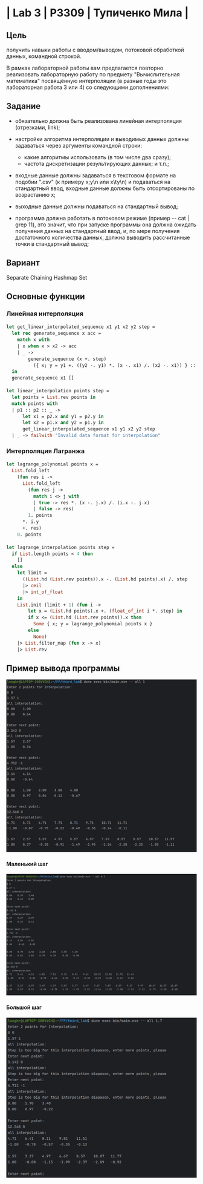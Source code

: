 # | Lab 3 | P3309 | Тупиченко Мила |



## Цель
получить навыки работы с вводом/выводом, потоковой обработкой данных, командной строкой.

В рамках лабораторной работы вам предлагается повторно реализовать лабораторную работу по предмету "Вычислительная математика" посвящённую интерполяции (в разные годы это лабораторная работа 3 или 4) со следующими дополнениями:

## Задание
- обязательно должна быть реализована линейная интерполяция (отрезками, link);
- настройки алгоритма интерполяции и выводимых данных должны задаваться через аргументы командной строки:

  - какие алгоритмы использовать (в том числе два сразу);
  - частота дискретизации результирующих данных;
    и т.п.;

- входные данные должны задаваться в текстовом формате на подобии ".csv" (к примеру x;y\n или x\ty\n) и подаваться на стандартный ввод, входные данные должны быть отсортированы по возрастанию x;
- выходные данные должны подаваться на стандартный вывод;
- программа должна работать в потоковом режиме (пример -- cat | grep 11), это значит, что при запуске программы она должна ожидать получения данных на стандартный ввод, и, по мере получения достаточного количества данных, должна выводить рассчитанные точки в стандартный вывод;

## Вариант
Separate Chaining Hashmap Set

## Основные функции
### Линейная интерполяция


```OCaml
let get_linear_interpolated_sequence x1 y1 x2 y2 step =
  let rec generate_sequence x acc =
    match x with
    | x when x > x2 -> acc
    | _ ->
        generate_sequence (x +. step)
          ({ x; y = y1 +. ((y2 -. y1) *. (x -. x1) /. (x2 -. x1)) } :: acc)
  in
  generate_sequence x1 []

let linear_interpolation points step =
  let points = List.rev points in
  match points with
  | p1 :: p2 :: _ ->
      let x1 = p2.x and y1 = p2.y in
      let x2 = p1.x and y2 = p1.y in
      get_linear_interpolated_sequence x1 y1 x2 y2 step
  | _ -> failwith "Invalid data format for interpolation"
```


### Интерполяция Лагранжа

```OCaml
let lagrange_polynomial points x =
  List.fold_left
    (fun res i ->
      List.fold_left
        (fun res j ->
          match i <> j with
          | true -> res *. (x -. j.x) /. (i.x -. j.x)
          | false -> res)
        1. points
      *. i.y
      +. res)
    0. points

let lagrange_interpolation points step =
  if List.length points < 4 then
    []
  else
    let limit =
      ((List.hd (List.rev points)).x -. (List.hd points).x) /. step
      |> ceil
      |> int_of_float
    in
    List.init (limit + 1) (fun i ->
        let x = (List.hd points).x +. (float_of_int i *. step) in
        if x <= (List.hd (List.rev points)).x then
          Some { x; y = lagrange_polynomial points x }
        else
          None)
    |> List.filter_map (fun x -> x)
    |> List.rev
```

## Пример вывода программы
![image1.png](output_examples/all_step1.jpg)

#### Маленький шаг
![image2.png](output_examples/all_step0.7.jpg)

#### Большой шаг
![image3.png](output_examples/all_step1.7.jpg)
